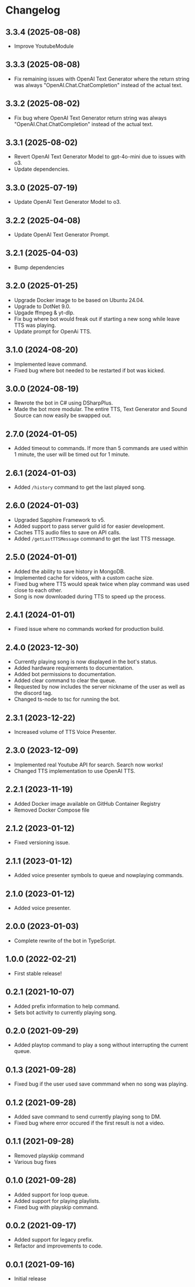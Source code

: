 # Changelog

## 3.3.4 (2025-08-08)
- Improve YoutubeModule

## 3.3.3 (2025-08-08)
- Fix remaining issues with OpenAI Text Generator where the return string was always "OpenAI.Chat.ChatCompletion" instead of the actual text.

## 3.3.2 (2025-08-02)

- Fix bug where OpenAI Text Generator return string was always "OpenAI.Chat.ChatCompletion" instead of the actual text.

## 3.3.1 (2025-08-02)

- Revert OpenAI Text Generator Model to gpt-4o-mini due to issues with o3.
- Update dependencies.

## 3.3.0 (2025-07-19)

- Update OpenAI Text Generator Model to o3.

## 3.2.2 (2025-04-08)

- Update OpenAI Text Generator Prompt.

## 3.2.1 (2025-04-03)

- Bump dependencies

## 3.2.0 (2025-01-25)

- Upgrade Docker image to be based on Ubuntu 24.04.
- Upgrade to DotNet 9.0.
- Upgade ffmpeg & yt-dlp.
- Fix bug where bot would freak out if starting a new song while leave TTS was playing.
- Update prompt for OpenAi TTS. 

## 3.1.0 (2024-08-20)

- Implemented leave command.
- Fixed bug where bot needed to be restarted if bot was kicked.

## 3.0.0 (2024-08-19)

- Rewrote the bot in C# using DSharpPlus.
- Made the bot more modular. The entire TTS, Text Generator and Sound Source can now easily be swapped out.

## 2.7.0 (2024-01-05)

- Added timeout to commands. If more than 5 commands are used within 1 minute, the user will be timed out for 1 minute.

## 2.6.1 (2024-01-03)

- Added `/history` command to get the last played song.

## 2.6.0 (2024-01-03)

- Upgraded Sapphire Framework to v5.
- Added support to pass server guild id for easier development.
- Caches TTS audio files to save on API calls.
- Added `/getLastTTSMessage` command to get the last TTS message.

## 2.5.0 (2024-01-01)

- Added the ability to save history in MongoDB.
- Implemented cache for videos, with a custom cache size.
- Fixed bug where TTS would speak twice when play command was used close to each other.
- Song is now downloaded during TTS to speed up the process.

## 2.4.1 (2024-01-01)

- Fixed issue where no commands worked for production build.

## 2.4.0 (2023-12-30)

- Currently playing song is now displayed in the bot's status.
- Added hardware requirements to documentation.
- Added bot permissions to documentation.
- Added clear command to clear the queue.
- Requested by now includes the server nickname of the user as well as the discord tag.
- Changed ts-node to tsc for running the bot.

## 2.3.1 (2023-12-22)

- Increased volume of TTS Voice Presenter.

## 2.3.0 (2023-12-09)

- Implemented real Youtube API for search. Search now works!
- Changed TTS implementation to use OpenAI TTS.

## 2.2.1 (2023-11-19)

- Added Docker image available on GitHub Container Registry
- Removed Docker Compose file

## 2.1.2 (2023-01-12)

- Fixed versioning issue.

## 2.1.1 (2023-01-12)

- Added voice presenter symbols to queue and nowplaying commands.

## 2.1.0 (2023-01-12)

- Added voice presenter.

## 2.0.0 (2023-01-03)

- Complete rewrite of the bot in TypeScript.

## 1.0.0 (2022-02-21)

- First stable release!

## 0.2.1 (2021-10-07)

- Added prefix information to help command.
- Sets bot activity to currently playing song.

## 0.2.0 (2021-09-29)

- Added playtop command to play a song without interrupting the current queue.

## 0.1.3 (2021-09-28)

- Fixed bug if the user used save commmand when no song was playing.

## 0.1.2 (2021-09-28)

- Added save command to send currently playing song to DM.
- Fixed bug where error occured if the first result is not a video.

## 0.1.1 (2021-09-28)

- Removed playskip command
- Various bug fixes

## 0.1.0 (2021-09-28)

- Added support for loop queue.
- Added support for playing playlists.
- Fixed bug with playskip command.

## 0.0.2 (2021-09-17)

- Added support for legacy prefix.
- Refactor and improvements to code.

## 0.0.1 (2021-09-16)

- Initial release
